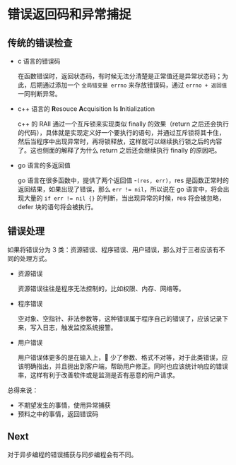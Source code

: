 # 错误返回码和异常捕捉

## 传统的错误检查

- c 语言的错误码

  在函数错误时，返回状态码，有时候无法分清楚是正常值还是异常状态码；为此，后期通过添加一个 `全局错变量 errno` 来存放错误码，通过 `errno + 返回值` 一同判断异常。

- c++ 语言的 **R**esouce **A**cquisition **I**s **I**nitialization

  c++ 的 RAII 通过一个互斥锁来实现类似 finally 的效果（return 之后还会执行的代码），具体就是实现定义好一个要执行的语句，并通过互斥锁将其卡住，然后当程序中出现异常时，再将锁释放，这样就可以继续执行锁之后的内容了。这也侧面的解释了为什么 return 之后还会继续执行 finally 的原因吧。

- go 语言的多返回值

  go 语言在很多函数中，提供了两个返回值 -`(res, err)`，res 是函数正常时的返回结果，如果出现了错误，那么 `err != nil`，所以说在 go 语言中，将会出现大量的 `if err != nil {}` 的判断，当出现异常的时候，res 将会被忽略，defer 块的语句将会被执行。

## 错误处理

如果将错误分为 3 类：资源错误、程序错误、用户错误，那么对于三者应该有不同的处理方式。

- 资源错误

  资源错误往往是程序无法控制的，比如权限、内存、网络等。

- 程序错误

  空对象、空指针、非法参数等，这种错误属于程序自己的错误了，应该记录下来，写入日志，触发监控系统报警。

- 用户错误

  用户错误体更多的是在输入上，🌰 少了参数、格式不对等，对于此类错误，应该明确指出，并且抛出到客户端，帮助用户修正。同时也应该统计响应的错误率，这样有利于改善软件或是监测是否有恶意的用户请求。

总得来说：

- 不期望发生的事情，使用异常捕获
- 预料之中的事情，返回错误码

## Next

对于异步编程的错误捕获与同步编程会有不同。
